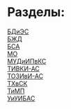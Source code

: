 # Разделы:
[БДиЭС](https://github.com/l1ratch/WC_BISO/tree/main/5_sem/БДиЭС)<br>
[БЖД](https://github.com/l1ratch/WC_BISO/tree/main/5_sem/БЖД)<br>
[БСА](https://github.com/l1ratch/WC_BISO/tree/main/5_sem/БСА)<br>
[МО](https://github.com/l1ratch/WC_BISO/tree/main/5_sem/МО)<br>
[МУДиИПвКС](https://github.com/l1ratch/WC_BISO/tree/main/5_sem/МУДиИПвКС)<br>
[ТИВКИ-АС](https://github.com/l1ratch/WC_BISO/tree/main/5_sem/ТИВКИ-АС)<br>
[ТОЗИвИ-АС](https://github.com/l1ratch/WC_BISO/tree/main/5_sem/ТОЗИвИ-АС)<br>
[ТХвСК](https://github.com/l1ratch/WC_BISO/tree/main/5_sem/ТХвСК)<br>
[ТиМП](https://github.com/l1ratch/WC_BISO/tree/main/5_sem/ТиМП)<br>
[УиУИБАС](https://github.com/l1ratch/WC_BISO/tree/main/5_sem/УиУИБАС)<br>
